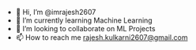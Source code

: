- 👋 Hi, I’m @imrajesh2607
- 🌱 I’m currently learning Machine Learning
- 💞️ I’m looking to collaborate on ML Projects
- 📫 How to reach me rajesh.kulkarni2607@gmail.com

<!---
imrajesh2607/imrajesh2607 is a ✨ special ✨ repository because its `README.md` (this file) appears on your GitHub profile.
You can click the Preview link to take a look at your changes.
--->
